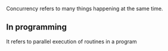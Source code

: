 Concurrency refers to many things happening at the same time.
## In programming
It refers to parallel execution of routines in a program